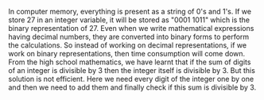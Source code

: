 In computer memory, everything is present as a string of 0's and 1's. If we store 27 in an integer variable, it will be stored 
as "0001 1011" which is the binary representation of 27. Even when we write mathematical expressions having decimal numbers, they are converted into binary forms to perform the calculations. So instead of working on decimal representations, if we work on binary representations, then time consumption will come down.
From the high school mathematics, we have learnt that if the sum of digits of an integer is divisible by 3 then the integer itself is divisible by 3. But this solution is not efficient. Here we need every digit of the integer one by one and then we need to add them and finally check if this sum is divisible by 3.
